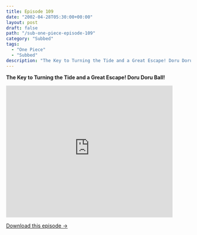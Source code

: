 ```yaml
---
title: Episode 109
date: "2002-04-28T05:30:00+00:00"
layout: post
draft: false
path: "/sub-one-piece-episode-109"
category: "Subbed"
tags:
  - "One Piece"
  - "Subbed"
description: "The Key to Turning the Tide and a Great Escape! Doru Doru Ball!"
---
```


**The Key to Turning the Tide and a Great Escape! Doru Doru Ball!**

<iframe width="640" height="360" src="https://www.rapidvideo.com/e/FXOR3BJCW2" frameborder="0" marginwidth=0 marginheight=0 scrolling=no allowfullscreen style="max-width:90%;"></iframe>

<a href="http://ouo.io/qs/eCodkFEQ?s=https://www.rapidvideo.com/d/FXOR3BJCW2" class="styled_a">Download this episode →</a>

